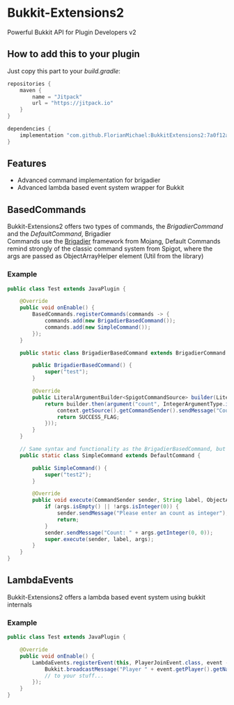 # Bukkit-Extensions2
Powerful Bukkit API for Plugin Developers v2

## How to add this to your plugin
Just copy this part to your *build.gradle*:
```groovy
repositories {
    maven {
        name = "Jitpack"
        url = "https://jitpack.io"
    }
}

dependencies {
    implementation "com.github.FlorianMichael:BukkitExtensions2:7a0f12a47d"
}
```

## Features
- Advanced command implementation for brigadier 
- Advanced lambda based event system wrapper for Bukkit

## BasedCommands
Bukkit-Extensions2 offers two types of commands, the *BrigadierCommand* and the *DefaultCommand*, Brigadier <br>
Commands use the [Brigadier](https://github.com/Mojang/brigadier) framework from Mojang, Default Commands remind strongly
of the classic command system from Spigot, where the args are passed as ObjectArrayHelper element (Util from the library)

### Example
```java
public class Test extends JavaPlugin {

    @Override
    public void onEnable() {
        BasedCommands.registerCommands(commands -> {
            commands.add(new BrigadierBasedCommand());
            commands.add(new SimpleCommand());
        });
    }

    public static class BrigadierBasedCommand extends BrigadierCommand {

        public BrigadierBasedCommand() {
            super("test");
        }

        @Override
        public LiteralArgumentBuilder<SpigotCommandSource> builder(LiteralArgumentBuilder<SpigotCommandSource> builder) {
            return builder.then(argument("count", IntegerArgumentType.integer()).executes(context -> {
                context.getSource().getCommandSender().sendMessage("Count: " + IntegerArgumentType.getInteger(context, "count"));
                return SUCCESS_FLAG;
            }));
        }
    }

    // Same syntax and functionality as the BrigadierBasedCommand, but without Brigadier
    public static class SimpleCommand extends DefaultCommand {

        public SimpleCommand() {
            super("test2");
        }

        @Override
        public void execute(CommandSender sender, String label, ObjectArrayHelper args) {
            if (args.isEmpty() || !args.isInteger(0)) {
                sender.sendMessage("Please enter an count as integer");
                return;
            }
            sender.sendMessage("Count: " + args.getInteger(0, 0));
            super.execute(sender, label, args);
        }
    }
}
```

## LambdaEvents
Bukkit-Extensions2 offers a lambda based event system using bukkit internals

### Example
```java
public class Test extends JavaPlugin {

    @Override
    public void onEnable() {
        LambdaEvents.registerEvent(this, PlayerJoinEvent.class, event -> {
            Bukkit.broadcastMessage("Player " + event.getPlayer().getName() + " joined!");
            // to your stuff...
        });
    }
}
```